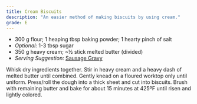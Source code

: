 ```yaml
---
title: Cream Biscuits
description: "An easier method of making biscuits by using cream."
grade: E
---
```

- 300 g flour; 1 heaping tbsp baking powder; 1 hearty pinch of salt
- *Optional:* 1-3 tbsp sugar
- 350 g heavy cream; ~½ stick melted butter (divided)
- *Serving Suggestion:* [Sausage Gravy](../../sauces-condiments/sausage-gravy)

Whisk dry ingredients together.  Stir in heavy cream and a heavy dash of melted butter until combined. Gently knead on a floured worktop only until uniform. Press/roll the dough into a thick sheet and cut into biscuits. Brush with remaining butter and bake for about 15 minutes at 425ºF until risen and lightly colored.
